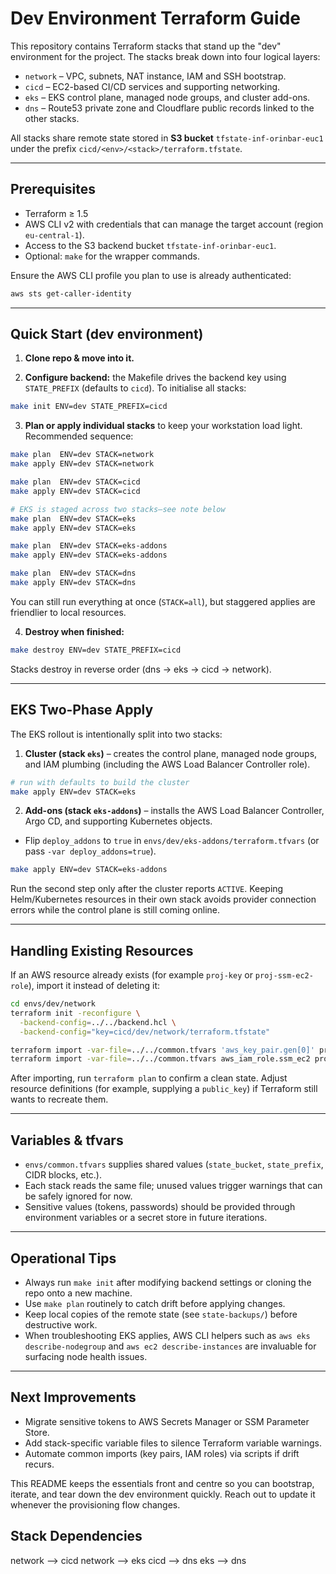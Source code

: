 # Dev Environment Terraform Guide

This repository contains Terraform stacks that stand up the "dev" environment for the project. The stacks break down into four logical layers:

- `network` – VPC, subnets, NAT instance, IAM and SSH bootstrap.
- `cicd` – EC2-based CI/CD services and supporting networking.
- `eks` – EKS control plane, managed node groups, and cluster add-ons.
- `dns` – Route53 private zone and Cloudflare public records linked to the other stacks.

All stacks share remote state stored in **S3 bucket** `tfstate-inf-orinbar-euc1` under the prefix `cicd/<env>/<stack>/terraform.tfstate`.

---

## Prerequisites

- Terraform ≥ 1.5
- AWS CLI v2 with credentials that can manage the target account (region `eu-central-1`).
- Access to the S3 backend bucket `tfstate-inf-orinbar-euc1`.
- Optional: `make` for the wrapper commands.

Ensure the AWS CLI profile you plan to use is already authenticated:

```bash
aws sts get-caller-identity
```

---

## Quick Start (dev environment)

1. **Clone repo & move into it.**

2. **Configure backend:** the Makefile drives the backend key using `STATE_PREFIX` (defaults to `cicd`). To initialise all stacks:

```bash
make init ENV=dev STATE_PREFIX=cicd
```

3. **Plan or apply individual stacks** to keep your workstation load light. Recommended sequence:

```bash
make plan  ENV=dev STACK=network
make apply ENV=dev STACK=network

make plan  ENV=dev STACK=cicd
make apply ENV=dev STACK=cicd

# EKS is staged across two stacks—see note below
make plan  ENV=dev STACK=eks
make apply ENV=dev STACK=eks

make plan  ENV=dev STACK=eks-addons
make apply ENV=dev STACK=eks-addons

make plan  ENV=dev STACK=dns
make apply ENV=dev STACK=dns
```

You can still run everything at once (`STACK=all`), but staggered applies are friendlier to local resources.

4. **Destroy when finished:**

```bash
make destroy ENV=dev STATE_PREFIX=cicd
```

Stacks destroy in reverse order (dns → eks → cicd → network).

---

## EKS Two-Phase Apply

The EKS rollout is intentionally split into two stacks:

1. **Cluster (stack `eks`)** – creates the control plane, managed node groups, and IAM plumbing (including the AWS Load Balancer Controller role).
  ```bash
  # run with defaults to build the cluster
  make apply ENV=dev STACK=eks
  ```

2. **Add-ons (stack `eks-addons`)** – installs the AWS Load Balancer Controller, Argo CD, and supporting Kubernetes objects.
  - Flip `deploy_addons` to `true` in `envs/dev/eks-addons/terraform.tfvars` (or pass `-var deploy_addons=true`).
  ```bash
  make apply ENV=dev STACK=eks-addons
  ```

Run the second step only after the cluster reports `ACTIVE`. Keeping Helm/Kubernetes resources in their own stack avoids provider connection errors while the control plane is still coming online.

---

## Handling Existing Resources

If an AWS resource already exists (for example `proj-key` or `proj-ssm-ec2-role`), import it instead of deleting it:

```bash
cd envs/dev/network
terraform init -reconfigure \
  -backend-config=../../backend.hcl \
  -backend-config="key=cicd/dev/network/terraform.tfstate"

terraform import -var-file=../../common.tfvars 'aws_key_pair.gen[0]' proj-key
terraform import -var-file=../../common.tfvars aws_iam_role.ssm_ec2 proj-ssm-ec2-role
```

After importing, run `terraform plan` to confirm a clean state. Adjust resource definitions (for example, supplying a `public_key`) if Terraform still wants to recreate them.

---

## Variables & tfvars

- `envs/common.tfvars` supplies shared values (`state_bucket`, `state_prefix`, CIDR blocks, etc.).
- Each stack reads the same file; unused values trigger warnings that can be safely ignored for now.
- Sensitive values (tokens, passwords) should be provided through environment variables or a secret store in future iterations.

---

## Operational Tips

- Always run `make init` after modifying backend settings or cloning the repo onto a new machine.
- Use `make plan` routinely to catch drift before applying changes.
- Keep local copies of the remote state (see `state-backups/`) before destructive work.
- When troubleshooting EKS applies, AWS CLI helpers such as `aws eks describe-nodegroup` and `aws ec2 describe-instances` are invaluable for surfacing node health issues.

---

## Next Improvements

- Migrate sensitive tokens to AWS Secrets Manager or SSM Parameter Store.
- Add stack-specific variable files to silence Terraform variable warnings.
- Automate common imports (key pairs, IAM roles) via scripts if drift recurs.

This README keeps the essentials front and centre so you can bootstrap, iterate, and tear down the dev environment quickly. Reach out to update it whenever the provisioning flow changes.

## Stack Dependencies
  network --> cicd
  network --> eks
  cicd --> dns
  eks --> dns